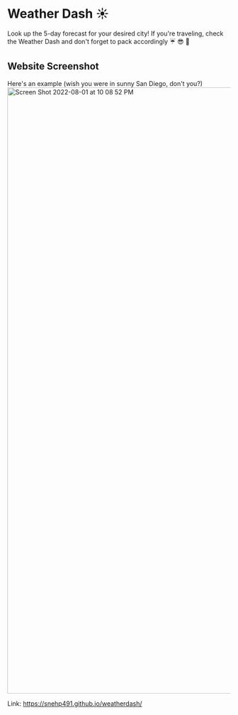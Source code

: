 # Weather Dash :sunny:

Look up the 5-day forecast for your desired city! If you're traveling, check the Weather Dash and don't forget to pack accordingly :umbrella: :sunglasses: :womans_hat: 

## Website Screenshot
Here's an example (wish you were in sunny San Diego, don't you?)
<img width="1366" alt="Screen Shot 2022-08-01 at 10 08 52 PM" src="https://user-images.githubusercontent.com/99702361/182276503-00b8bc16-bafb-43e7-b864-15fd77bd7d2f.png">

Link: https://snehp491.github.io/weatherdash/ 
